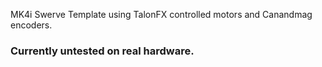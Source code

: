 MK4i Swerve Template using TalonFX controlled motors and Canandmag encoders. 

### Currently untested on real hardware.
